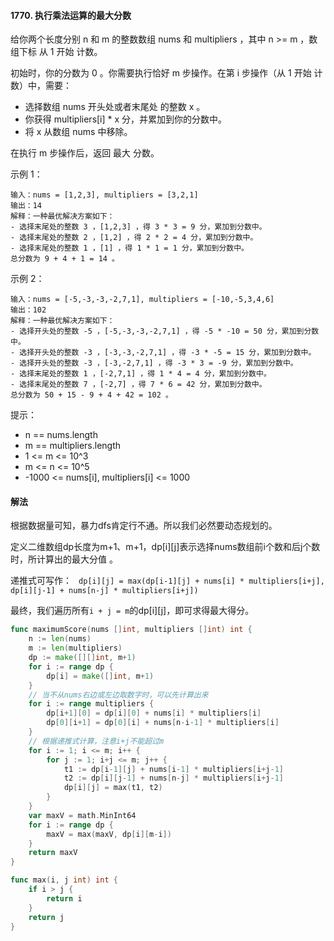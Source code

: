 #### 1770. 执行乘法运算的最大分数
给你两个长度分别 n 和 m 的整数数组 nums 和 multipliers ，其中 n >= m ，数组下标 从 1 开始 计数。

初始时，你的分数为 0 。你需要执行恰好 m 步操作。在第 i 步操作（从 1 开始 计数）中，需要：

- 选择数组 nums 开头处或者末尾处 的整数 x 。
- 你获得 multipliers[i] * x 分，并累加到你的分数中。
- 将 x 从数组 nums 中移除。

在执行 m 步操作后，返回 最大 分数。

示例 1：
```
输入：nums = [1,2,3], multipliers = [3,2,1]
输出：14
解释：一种最优解决方案如下：
- 选择末尾处的整数 3 ，[1,2,3] ，得 3 * 3 = 9 分，累加到分数中。
- 选择末尾处的整数 2 ，[1,2] ，得 2 * 2 = 4 分，累加到分数中。
- 选择末尾处的整数 1 ，[1] ，得 1 * 1 = 1 分，累加到分数中。
总分数为 9 + 4 + 1 = 14 。
```
示例 2：
```
输入：nums = [-5,-3,-3,-2,7,1], multipliers = [-10,-5,3,4,6]
输出：102
解释：一种最优解决方案如下：
- 选择开头处的整数 -5 ，[-5,-3,-3,-2,7,1] ，得 -5 * -10 = 50 分，累加到分数中。
- 选择开头处的整数 -3 ，[-3,-3,-2,7,1] ，得 -3 * -5 = 15 分，累加到分数中。
- 选择开头处的整数 -3 ，[-3,-2,7,1] ，得 -3 * 3 = -9 分，累加到分数中。
- 选择末尾处的整数 1 ，[-2,7,1] ，得 1 * 4 = 4 分，累加到分数中。
- 选择末尾处的整数 7 ，[-2,7] ，得 7 * 6 = 42 分，累加到分数中。
总分数为 50 + 15 - 9 + 4 + 42 = 102 。
```

提示：
- n == nums.length
- m == multipliers.length
- 1 <= m <= 10^3
- m <= n <= 10^5
- -1000 <= nums[i], multipliers[i] <= 1000

#### 解法
根据数据量可知，暴力dfs肯定行不通。所以我们必然要动态规划的。

定义二维数组dp长度为m+1、m+1，dp[i][j]表示选择nums数组前i个数和后j个数时，所计算出的最大分值 。

递推式可写作：
`` dp[i][j] = max(dp[i-1][j] + nums[i] * multipliers[i+j], dp[i][j-1] + nums[n-j] * multipliers[i+j])``

最终，我们遍历所有``i + j = m``的dp[i][j]，即可求得最大得分。

```go
func maximumScore(nums []int, multipliers []int) int {
    n := len(nums)
    m := len(multipliers)
    dp := make([][]int, m+1)
    for i := range dp {
        dp[i] = make([]int, m+1)
    }
    // 当不从nums右边或左边取数字时，可以先计算出来
    for i := range multipliers {
        dp[i+1][0] = dp[i][0] + nums[i] * multipliers[i]
        dp[0][i+1] = dp[0][i] + nums[n-i-1] * multipliers[i]
    }
    // 根据递推式计算，注意i+j不能超过m
    for i := 1; i <= m; i++ {
        for j := 1; i+j <= m; j++ {
            t1 := dp[i-1][j] + nums[i-1] * multipliers[i+j-1]
            t2 := dp[i][j-1] + nums[n-j] * multipliers[i+j-1]
            dp[i][j] = max(t1, t2)
        }
    }
    var maxV = math.MinInt64
    for i := range dp {
        maxV = max(maxV, dp[i][m-i])
    }
    return maxV
}

func max(i, j int) int {
    if i > j {
        return i
    }
    return j
}
```